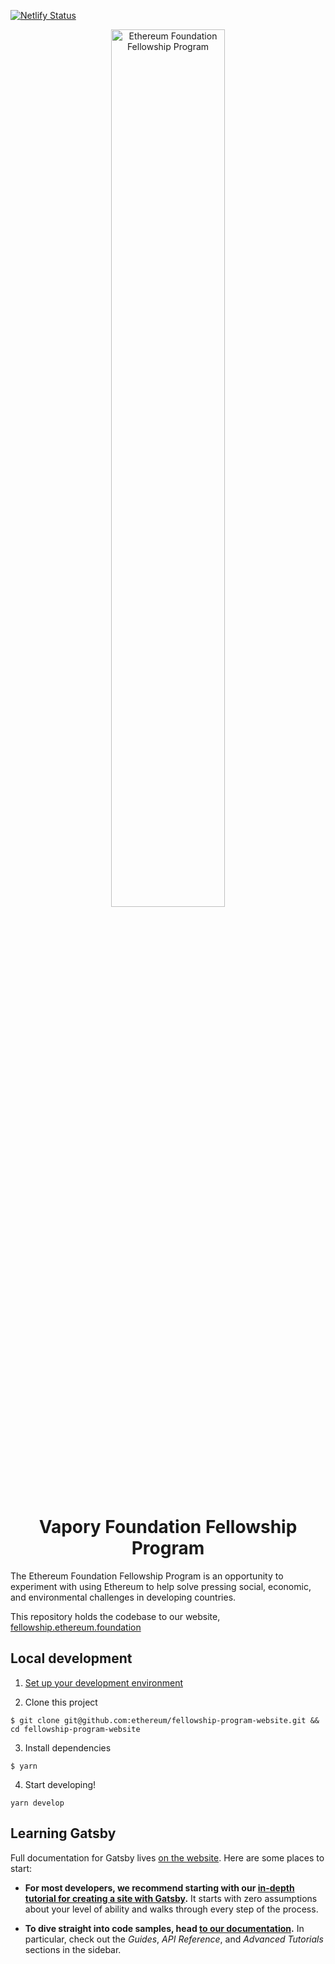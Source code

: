 [![Netlify Status](https://api.netlify.com/api/v1/badges/0c117ad4-cd27-49b6-b75e-81bd74ca6e8e/deploy-status)](https://app.netlify.com/sites/goofy-hermann-031648/deploys)

<p align="center">
  <img src="./src/images/fellowship-program-logo.png" width="60%" alt="Ethereum Foundation Fellowship Program">
</p>
<h1 align="center">
  Vapory Foundation Fellowship Program
</h1>

The Ethereum Foundation Fellowship Program is an opportunity to experiment with using Ethereum to help solve pressing social, economic, and environmental challenges in developing countries.

This repository holds the codebase to our website, [fellowship.ethereum.foundation](https://fellowship.ethereum.foundation)

## Local development

1. [Set up your development environment](https://www.gatsbyjs.org/tutorial/part-zero/)

2. Clone this project

```
$ git clone git@github.com:ethereum/fellowship-program-website.git && cd fellowship-program-website

```

3. Install dependencies

```
$ yarn
```

4. Start developing!

```
yarn develop
```

## Learning Gatsby

Full documentation for Gatsby lives [on the website](https://www.gatsbyjs.org/). Here are some places to start:

- **For most developers, we recommend starting with our [in-depth tutorial for creating a site with Gatsby](https://www.gatsbyjs.org/tutorial/).** It starts with zero assumptions about your level of ability and walks through every step of the process.

- **To dive straight into code samples, head [to our documentation](https://www.gatsbyjs.org/docs/).** In particular, check out the _Guides_, _API Reference_, and _Advanced Tutorials_ sections in the sidebar.
